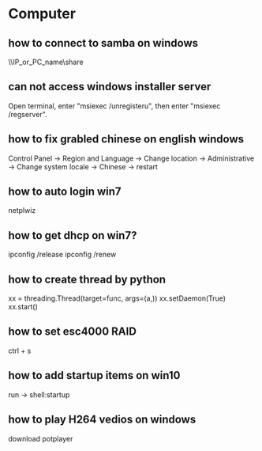 # Computer

## how to connect to samba on windows
\\\\IP_or_PC_name\\share

## can not access windows installer server
Open terminal, enter "msiexec /unregisteru", then enter "msiexec /regserver".

## how to fix grabled chinese on english windows
Control Panel -> Region and Language -> Change location -> Administrative -> Change system locale -> Chinese -> restart

## how to auto login win7
netplwiz

## how to get dhcp on win7?
ipconfig /release
ipconfig /renew

## how to create thread by python
xx = threading.Thread(target=func, args=(a,))
xx.setDaemon(True)
xx.start()

## how to set esc4000 RAID
ctrl + s

## how to add startup items on win10
run -> shell:startup

## how to play H264 vedios on windows
download potplayer
